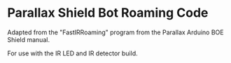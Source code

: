 # Parallax Shield Bot Roaming Code
Adapted from the "FastIRRoaming" program from the Parallax Arduino BOE Shield manual. 

For use with the IR LED and IR detector build.
